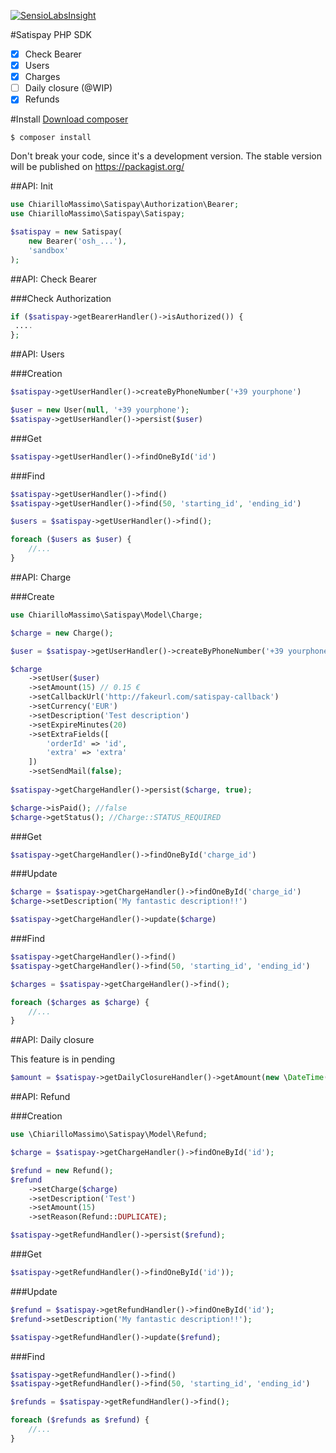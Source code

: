 [![SensioLabsInsight](https://insight.sensiolabs.com/projects/67c84e89-dfd1-4cd6-8604-53504f5dd101/big.png)](https://insight.sensiolabs.com/projects/67c84e89-dfd1-4cd6-8604-53504f5dd101)

#Satispay PHP SDK

- [X] Check Bearer
- [X] Users
- [X] Charges
- [ ] Daily closure (@WIP)
- [X] Refunds

#Install
[Download composer](https://getcomposer.org/download)

`$ composer install`

Don't break your code, since it's a development version. The stable version will be published on https://packagist.org/

##API: Init

```php
use ChiarilloMassimo\Satispay\Authorization\Bearer;
use ChiarilloMassimo\Satispay\Satispay;

$satispay = new Satispay(
    new Bearer('osh_...'),
    'sandbox'
);
```

##API: Check Bearer

###Check Authorization

```php
if ($satispay->getBearerHandler()->isAuthorized()) {
 ....
};
```

##API: Users

###Creation

```php
$satispay->getUserHandler()->createByPhoneNumber('+39 yourphone')

$user = new User(null, '+39 yourphone');
$satispay->getUserHandler()->persist($user)
```

###Get

```php
$satispay->getUserHandler()->findOneById('id')
```

###Find

```php
$satispay->getUserHandler()->find()
$satispay->getUserHandler()->find(50, 'starting_id', 'ending_id')

$users = $satispay->getUserHandler()->find();

foreach ($users as $user) {
    //...
}
```

##API: Charge

###Create

```php
use ChiarilloMassimo\Satispay\Model\Charge;

$charge = new Charge();

$user = $satispay->getUserHandler()->createByPhoneNumber('+39 yourphone');

$charge
    ->setUser($user)
    ->setAmount(15) // 0.15 €
    ->setCallbackUrl('http://fakeurl.com/satispay-callback')
    ->setCurrency('EUR')
    ->setDescription('Test description')
    ->setExpireMinutes(20)
    ->setExtraFields([
        'orderId' => 'id',
        'extra' => 'extra'
    ])
    ->setSendMail(false);
    
$satispay->getChargeHandler()->persist($charge, true);

$charge->isPaid(); //false
$charge->getStatus(); //Charge::STATUS_REQUIRED
```

###Get

```php
$satispay->getChargeHandler()->findOneById('charge_id')
```

###Update

```php
$charge = $satispay->getChargeHandler()->findOneById('charge_id')
$charge->setDescription('My fantastic description!!')

$satispay->getChargeHandler()->update($charge)
```

###Find

```php
$satispay->getChargeHandler()->find()
$satispay->getChargeHandler()->find(50, 'starting_id', 'ending_id')

$charges = $satispay->getChargeHandler()->find();

foreach ($charges as $charge) {
    //...
}
```

##API: Daily closure

This feature is in pending

```php
$amount = $satispay->getDailyClosureHandler()->getAmount(new \DateTime('2017/01/01'));
```

##API: Refund

###Creation

```php
use \ChiarilloMassimo\Satispay\Model\Refund;

$charge = $satispay->getChargeHandler()->findOneById('id');

$refund = new Refund();
$refund
    ->setCharge($charge)
    ->setDescription('Test')
    ->setAmount(15)
    ->setReason(Refund::DUPLICATE);

$satispay->getRefundHandler()->persist($refund);
```

###Get

```php
$satispay->getRefundHandler()->findOneById('id'));
```

###Update

```php
$refund = $satispay->getRefundHandler()->findOneById('id');
$refund->setDescription('My fantastic description!!');

$satispay->getRefundHandler()->update($refund);
```

###Find

```php
$satispay->getRefundHandler()->find()
$satispay->getRefundHandler()->find(50, 'starting_id', 'ending_id')

$refunds = $satispay->getRefundHandler()->find();

foreach ($refunds as $refund) {
    //...
}
```
